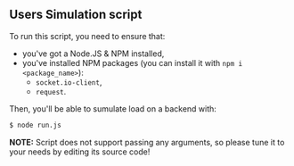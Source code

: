 ## Users Simulation script

To run this script, you need to ensure that:

  - you've got a Node.JS & NPM installed,
  - you've installed NPM packages (you can install it with `npm i <package_name>`):
    - `socket.io-client`,
    - `request`.

Then, you'll be able to sumulate load on a backend with:

```bash
$ node run.js
```

**NOTE:** Script does not support passing any arguments, so please tune it to your needs by
 editing its source code!

